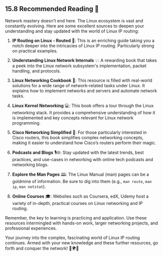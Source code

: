 ## 15.8 Recommended Reading 📖

Network mastery doesn't end here. The Linux ecosystem is vast and constantly evolving. Here are some excellent sources to deepen your understanding and stay updated with the world of Linux IP routing:

1. **IP Routing on Linux - Routed** 📘: This is an enriching guide taking you a notch deeper into the intricacies of Linux IP routing. Particularly strong on practical examples.

2. **Understanding Linux Network Internals** 💡: A rewarding book that takes a peek into the Linux network subsystem's implementation, packet handling, and protocols.

3. **Linux Networking Cookbook** 🍲: This resource is filled with real-world solutions for a wide range of network-related tasks under Linux. It explains how to implement networks and servers and automate network tasks.

4. **Linux Kernel Networking** 💻: This book offers a tour through the Linux networking stack. It provides a comprehensive understanding of how it is implemented and key concepts relevant for Linux network programming.

5. **Cisco Networking Simplified** 🚀: For those particularly interested in Cisco routers, this book simplifies complex networking concepts, making it easier to understand how Cisco’s routers perform their magic.

6. **Podcasts and Blogs** 🎙️🌐: Stay updated with the latest trends, best practices, and use-cases in networking with online tech podcasts and networking blogs.

7. **Explore the Man Pages** 🕮: The Linux Manual (man) pages can be a goldmine of information. Be sure to dig into them (e.g., `man route`, `man ip`, `man netstat`).

8. **Online Courses** 🎓: Websites such as Coursera, edX, Udemy host a variety of in-depth, practical courses on Linux networking and IP routing.

Remember, the key to learning is practicing and application. Use these resources intermingled with hands-on work, larger networking projects, and professional experiences.

Your journey into the complex, fascinating world of Linux IP routing continues. Armed with your new knowledge and these further resources, go forth and conquer the network! 🏇🌍🌟